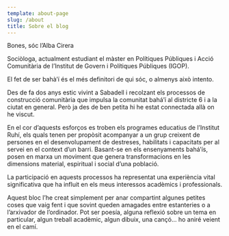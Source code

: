 ```yaml
---
template: about-page
slug: /about
title: Sobre el blog
---
```

Bones, sóc l’Alba Cirera

Sociòloga, actualment estudiant el màster en Polítiques Públiques i Acció Comunitària de l’Institut de Govern i Polítiques Públiques (IGOP).

El fet de ser bahà’í és el més definitori de qui sóc, o almenys això intento.

Des de fa dos anys estic vivint a Sabadell i recolzant els processos de construcció comunitària que impulsa la comunitat bahá’í al districte 6 i a la ciutat en general. Però ja des de ben petita hi he estat connectada allà on he viscut.

En el cor d’aquests esforços es troben els programes educatius de l’Institut Ruhí, els quals tenen per propòsit acompanyar a un grup creixent de persones en el desenvolupament de destreses, habilitats i capacitats per al servei en el context d’un barri. Basant-se en els ensenyaments bahá’ís, posen en marxa un moviment que genera transformacions en les dimensions material, espiritual i social d’una població.

La participació en aquests processos ha representat una experiència vital significativa que ha influit en els meus interessos acadèmics i professionals.

Aquest bloc l’he creat simplement per anar compartint algunes petites coses que vaig fent i que sovint queden amagades entre estanteries o a l’arxivador de l’ordinador. Pot ser poesía, alguna reflexió sobre un tema en particular, algun treball acadèmic, algun dibuix, una cançó... ho aniré veient en el camí.

![]()